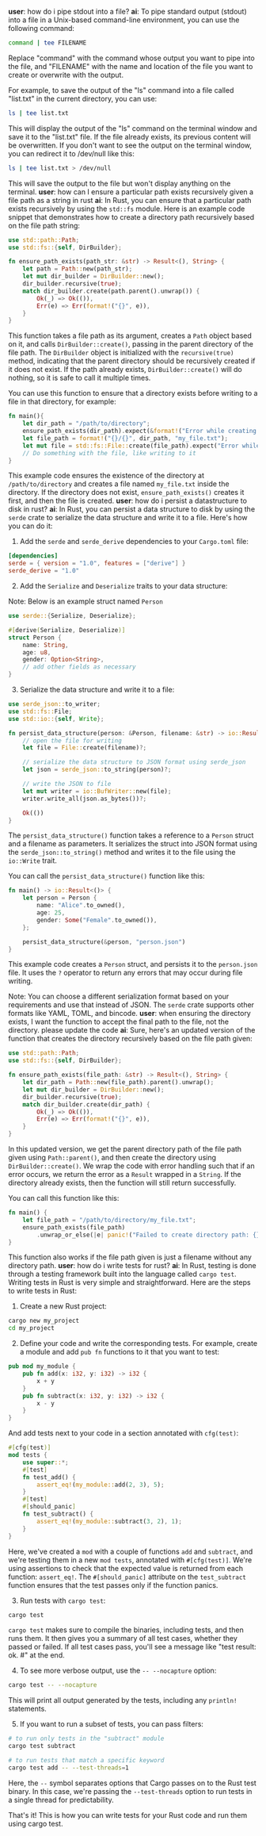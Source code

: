 **user**: how do i pipe stdout into a file?
**ai**: To pipe standard output (stdout) into a file in a Unix-based command-line environment, you can use the following command:

```bash
command | tee FILENAME
```

Replace "command" with the command whose output you want to pipe into the file, and "FILENAME" with the name and location of the file you want to create or overwrite with the output.

For example, to save the output of the "ls" command into a file called "list.txt" in the current directory, you can use:

```bash
ls | tee list.txt
```

This will display the output of the "ls" command on the terminal window and save it to the "list.txt" file. If the file already exists, its previous content will be overwritten. If you don't want to see the output on the terminal window, you can redirect it to /dev/null like this:

```bash
ls | tee list.txt > /dev/null
```

This will save the output to the file but won't display anything on the terminal.
**user**: how can I ensure a particular path exists recursively given a file path as a string in rust
**ai**: In Rust, you can ensure that a particular path exists recursively by using the `std::fs` module. Here is an example code snippet that demonstrates how to create a directory path recursively based on the file path string:

```rust
use std::path::Path;
use std::fs::{self, DirBuilder};

fn ensure_path_exists(path_str: &str) -> Result<(), String> {
    let path = Path::new(path_str);
    let mut dir_builder = DirBuilder::new();
    dir_builder.recursive(true);
    match dir_builder.create(path.parent().unwrap()) {
        Ok(_) => Ok(()),
        Err(e) => Err(format!("{}", e)),
    }
}
```

This function takes a file path as its argument, creates a `Path` object based on it, and calls `DirBuilder::create()`, passing in the parent directory of the file path. The `DirBuilder` object is initialized with the `recursive(true)` method, indicating that the parent directory should be recursively created if it does not exist. If the path already exists, `DirBuilder::create()` will do nothing, so it is safe to call it multiple times.

You can use this function to ensure that a directory exists before writing to a file in that directory, for example:

```rust
fn main(){
    let dir_path = "/path/to/directory";
    ensure_path_exists(dir_path).expect(&format!("Error while creating directory at path {}", dir_path));
    let file_path = format!("{}/{}", dir_path, "my_file.txt");
    let mut file = std::fs::File::create(file_path).expect("Error while creating file");
    // Do something with the file, like writing to it
}
```

This example code ensures the existence of the directory at `/path/to/directory` and creates a file named `my_file.txt` inside the directory. If the directory does not exist, `ensure_path_exists()` creates it first, and then the file is created.
**user**: how do i persist a datastructure to disk in rust?
**ai**: In Rust, you can persist a data structure to disk by using the `serde` crate to serialize the data structure and write it to a file. Here's how you can do it:

1. Add the `serde` and `serde_derive` dependencies to your `Cargo.toml` file:

```toml
[dependencies]
serde = { version = "1.0", features = ["derive"] }
serde_derive = "1.0"
```

2. Add the `Serialize` and `Deserialize` traits to your data structure:

Note: Below is an example struct named `Person`

```rust
use serde::{Serialize, Deserialize};

#[derive(Serialize, Deserialize)]
struct Person {
    name: String,
    age: u8,
    gender: Option<String>,
    // add other fields as necessary
}
```

3. Serialize the data structure and write it to a file:

```rust
use serde_json::to_writer;
use std::fs::File;
use std::io::{self, Write};

fn persist_data_structure(person: &Person, filename: &str) -> io::Result<()> {
    // open the file for writing
    let file = File::create(filename)?;

    // serialize the data structure to JSON format using serde_json
    let json = serde_json::to_string(person)?;

    // write the JSON to file
    let mut writer = io::BufWriter::new(file);
    writer.write_all(json.as_bytes())?;

    Ok(())
}
```

The `persist_data_structure()` function takes a reference to a `Person` struct and a filename as parameters. It serializes the struct into JSON format using the `serde_json::to_string()` method and writes it to the file using the `io::Write` trait.

You can call the `persist_data_structure()` function like this:

```rust
fn main() -> io::Result<()> {
    let person = Person {
        name: "Alice".to_owned(),
        age: 25,
        gender: Some("Female".to_owned()),
    };

    persist_data_structure(&person, "person.json")
}
```

This example code creates a `Person` struct, and persists it to the `person.json` file. It uses the `?` operator to return any errors that may occur during file writing.

Note: You can choose a different serialization format based on your requirements and use that instead of JSON. The `serde` crate supports other formats like YAML, TOML, and bincode.
**user**: when ensuring the directory exists, I want the function to accept the final path to the file, not the directory. please update the code
**ai**: Sure, here's an updated version of the function that creates the directory recursively based on the file path given:

```rust
use std::path::Path;
use std::fs::{self, DirBuilder};

fn ensure_path_exists(file_path: &str) -> Result<(), String> {
    let dir_path = Path::new(file_path).parent().unwrap();
    let mut dir_builder = DirBuilder::new();
    dir_builder.recursive(true);
    match dir_builder.create(dir_path) {
        Ok(_) => Ok(()),
        Err(e) => Err(format!("{}", e)),
    }
}
```

In this updated version, we get the parent directory path of the file path given using `Path::parent()`, and then create the directory using `DirBuilder::create()`. We wrap the code with error handling such that if an error occurs, we return the error as a `Result` wrapped in a `String`. If the directory already exists, then the function will still return successfully.

You can call this function like this:

```rust
fn main() {
    let file_path = "/path/to/directory/my_file.txt";
    ensure_path_exists(file_path)
        .unwrap_or_else(|e| panic!("Failed to create directory path: {}", e));
}
```

This function also works if the file path given is just a filename without any directory path.
**user**: how do i write tests for rust?
**ai**: In Rust, testing is done through a testing framework built into the language called `cargo test`. Writing tests in Rust is very simple and straightforward. Here are the steps to write tests in Rust:

1. Create a new Rust project:

```sh
cargo new my_project
cd my_project
```

2. Define your code and write the corresponding tests. For example, create a module and add `pub fn` functions to it that you want to test:

```rust
pub mod my_module {
    pub fn add(x: i32, y: i32) -> i32 {
        x + y
    }
    pub fn subtract(x: i32, y: i32) -> i32 {
        x - y
    }
}
```

And add tests next to your code in a section annotated with `cfg(test)`:

```rust
#[cfg(test)]
mod tests {
    use super::*;
    #[test]
    fn test_add() {
        assert_eq!(my_module::add(2, 3), 5);
    }
    #[test]
    #[should_panic]
    fn test_subtract() {
        assert_eq!(my_module::subtract(3, 2), 1);
    }
}
```

Here, we've created a `mod` with a couple of functions `add` and `subtract`, and we're testing them in a new `mod tests`, annotated with `#[cfg(test)]`. We're using assertions to check that the expected value is returned from each function: `assert_eq!`. The `#[should_panic]` attribute on the `test_subtract` function ensures that the test passes only if the function panics.

3. Run tests with `cargo test`:

```sh
cargo test
```

`cargo test` makes sure to compile the binaries, including tests, and then runs them. It then gives you a summary of all test cases, whether they passed or failed. If all test cases pass, you'll see a message like "test result: ok. #" at the end.

4. To see more verbose output, use the `-- --nocapture` option:

```sh
cargo test -- --nocapture
```

This will print all output generated by the tests, including any `println!` statements.

5. If you want to run a subset of tests, you can pass filters:

```sh
# to run only tests in the "subtract" module
cargo test subtract

# to run tests that match a specific keyword
cargo test add -- --test-threads=1
```

Here, the `--` symbol separates options that Cargo passes on to the Rust test binary. In this case, we're passing the `--test-threads` option to run tests in a single thread for predictability.

That's it! This is how you can write tests for your Rust code and run them using cargo test.
